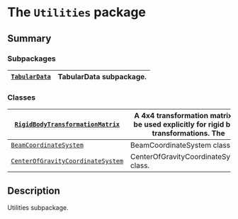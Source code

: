 # The `Utilities` package

## Summary

### Subpackages

| [`TabularData`](TabularData/index.md#module-ansys.mechanical.stubs.Ansys.Mechanical.DataModel.Utilities.TabularData)   | TabularData subpackage.   |
|------------------------------------------------------------------------------------------------------------------------|---------------------------|

### Classes

| [`RigidBodyTransformationMatrix`](RigidBodyTransformationMatrix.md#RigidBodyTransformationMatrix)       | A 4x4 transformation matrix, to be used explicitly for rigid body transformations. The   |
|---------------------------------------------------------------------------------------------------------|------------------------------------------------------------------------------------------|
| [`BeamCoordinateSystem`](BeamCoordinateSystem.md#BeamCoordinateSystem)                                  | BeamCoordinateSystem class.                                                              |
| [`CenterOfGravityCoordinateSystem`](CenterOfGravityCoordinateSystem.md#CenterOfGravityCoordinateSystem) | CenterOfGravityCoordinateSystem class.                                                   |

## Description

Utilities subpackage.

<!-- !! processed by numpydoc !! -->
